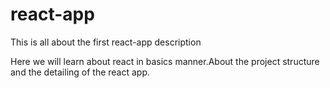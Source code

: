 # react-app
This is all about the first react-app description

Here we will learn about react in basics manner.About the project structure and the detailing of the react app.
